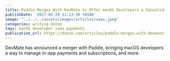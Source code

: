 ```yaml
---
title: Paddle Merges With DevMate to Offer macOS Developers a Consolidated Distribution Solution
publishDate: '2017-05-29 11:13:30 +0100'
image: "../../../assets/images/articles/saas.jpeg"
categories: writing dzone
tags: macOS developer saas payments
publication_url: https://dzone.com/articles/paddle-merges-with-devmate-offering-macos-develope
---
```


DevMate has announced a merger with Paddle, bringing macOS developers a way to manage in-app payments and subscriptions, and more.
